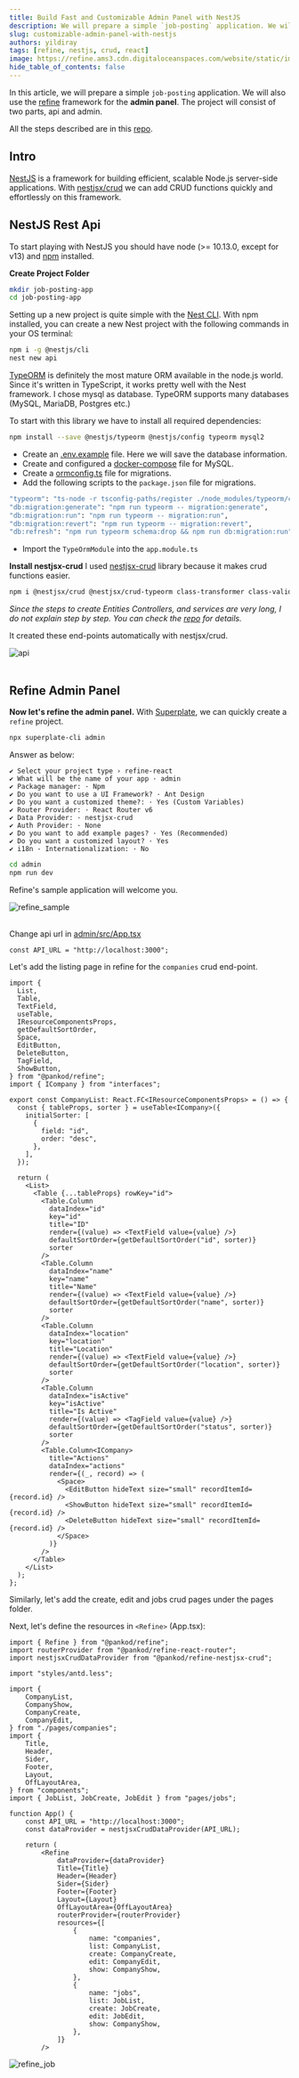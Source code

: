 ```yaml
---
title: Build Fast and Customizable Admin Panel with NestJS
description: We will prepare a simple `job-posting` application. We will also use the refine framework for the admin panel. The project will consist of two parts, api and admin.
slug: customizable-admin-panel-with-nestjs
authors: yildiray
tags: [refine, nestjs, crud, react]
image: https://refine.ams3.cdn.digitaloceanspaces.com/website/static/img/placeholder.png
hide_table_of_contents: false
---
```






In this article, we will prepare a simple `job-posting` application. We will also use the [refine](https://github.com/refinedev/refine) framework for the **admin panel**. The project will consist of two parts, api and admin.

<!--truncate-->

All the steps described are in this [repo](https://github.com/refinedev/refine/tree/master/examples/blog-job-posting).

## Intro
[NestJS](https://github.com/nestjs/nest) is a framework for building efficient, scalable Node.js server-side applications. With [nestjsx/crud](https://github.com/nestjsx/crud) we can add CRUD functions quickly and effortlessly on this framework.

## NestJS Rest Api

To start playing with NestJS you should have node (>= 10.13.0, except for v13) and [npm](https://nodejs.org) installed.

**Create Project Folder**

```bash
mkdir job-posting-app
cd job-posting-app
```

Setting up a new project is quite simple with the [Nest CLI](https://docs.nestjs.com/cli/overview). With npm installed, you can create a new Nest project with the following commands in your OS terminal:

```bash
npm i -g @nestjs/cli
nest new api
```

[TypeORM](https://github.com/typeorm/typeorm) is definitely the most mature ORM available in the node.js world. Since it's written in TypeScript, it works pretty well with the Nest framework. I chose mysql as database. TypeORM supports many databases (MySQL, MariaDB, Postgres etc.)

To start with this library we have to install all required dependencies:

```bash
npm install --save @nestjs/typeorm @nestjs/config typeorm mysql2
```

- Create an [.env.example](https://github.com/refinedev/refine-hackathon/tree/main/job-posting-app/blob/master/api/.env.example) file. Here we will save the database information.
- Create and configured a [docker-compose](https://github.com/refinedev/refine-hackathon/tree/main/job-posting-app/blob/master/api/docker-compose.yml) file for MySQL.
- Create a [ormconfig.ts](https://github.com/refinedev/refine-hackathon/tree/main/job-posting-app/blob/master/api/ormconfig.ts) file for migrations.
- Add the following scripts to the `package.json` file for migrations.
```bash
"typeorm": "ts-node -r tsconfig-paths/register ./node_modules/typeorm/cli.js",
"db:migration:generate": "npm run typeorm -- migration:generate",
"db:migration:run": "npm run typeorm -- migration:run",
"db:migration:revert": "npm run typeorm -- migration:revert",
"db:refresh": "npm run typeorm schema:drop && npm run db:migration:run"
```
- Import the `TypeOrmModule` into the `app.module.ts`

**Install nestjsx-crud**
I used [nestjsx-crud](https://github.com/nestjsx/crud) library because it makes crud functions easier.

```bash
npm i @nestjsx/crud @nestjsx/crud-typeorm class-transformer class-validator
```

*Since the steps to create Entities Controllers, and services are very long, I do not explain step by step. You can check the [repo](https://github.com/refinedev/refine-hackathon/tree/main/job-posting-app) for details.*

It created these end-points automatically with nestjsx/crud.

<div class="img-container">
    <div class="window">
        <div class="control red"></div>
        <div class="control orange"></div>
        <div class="control green"></div>
    </div>
    <img src="https://refine.ams3.cdn.digitaloceanspaces.com/blog/2021-10-4-admin-panel-with-nestjs/api.png" alt="api" />
</div>
<br />

## Refine Admin Panel

**Now let's refine the admin panel.** With [Superplate](https://pankod.github.io/superplate/docs), we can quickly create a `refine` project.

```bash
npx superplate-cli admin
```

Answer as below:

```
✔ Select your project type › refine-react
✔ What will be the name of your app · admin
✔ Package manager: · Npm
✔ Do you want to use a UI Framework? · Ant Design
✔ Do you want a customized theme?: · Yes (Custom Variables)
✔ Router Provider: · React Router v6
✔ Data Provider: · nestjsx-crud
✔ Auth Provider: · None
✔ Do you want to add example pages? · Yes (Recommended)
✔ Do you want a customized layout? · Yes
✔ i18n - Internationalization: · No
```

```bash
cd admin
npm run dev
```

Refine's sample application will welcome you.

<div class="img-container">
    <div class="window">
        <div class="control red"></div>
        <div class="control orange"></div>
        <div class="control green"></div>
    </div>
    <img src="https://refine.ams3.cdn.digitaloceanspaces.com/blog/2021-10-4-admin-panel-with-nestjs/refine_sample.png" alt="refine_sample" />
</div>
<br />

Change api url in [admin/src/App.tsx](https://github.com/refinedev/refine-hackathon/tree/main/job-posting-app/blob/master/admin/src/App.tsx)

```
const API_URL = "http://localhost:3000";
```

Let's add the listing page in refine for the `companies` crud end-point.

```tsx title="/admin/src/pages/companies/list.tsx"
import {
  List,
  Table,
  TextField,
  useTable,
  IResourceComponentsProps,
  getDefaultSortOrder,
  Space,
  EditButton,
  DeleteButton,
  TagField,
  ShowButton,
} from "@pankod/refine";
import { ICompany } from "interfaces";

export const CompanyList: React.FC<IResourceComponentsProps> = () => {
  const { tableProps, sorter } = useTable<ICompany>({
    initialSorter: [
      {
        field: "id",
        order: "desc",
      },
    ],
  });

  return (
    <List>
      <Table {...tableProps} rowKey="id">
        <Table.Column
          dataIndex="id"
          key="id"
          title="ID"
          render={(value) => <TextField value={value} />}
          defaultSortOrder={getDefaultSortOrder("id", sorter)}
          sorter
        />
        <Table.Column
          dataIndex="name"
          key="name"
          title="Name"
          render={(value) => <TextField value={value} />}
          defaultSortOrder={getDefaultSortOrder("name", sorter)}
          sorter
        />
        <Table.Column
          dataIndex="location"
          key="location"
          title="Location"
          render={(value) => <TextField value={value} />}
          defaultSortOrder={getDefaultSortOrder("location", sorter)}
          sorter
        />
        <Table.Column
          dataIndex="isActive"
          key="isActive"
          title="Is Active"
          render={(value) => <TagField value={value} />}
          defaultSortOrder={getDefaultSortOrder("status", sorter)}
          sorter
        />
        <Table.Column<ICompany>
          title="Actions"
          dataIndex="actions"
          render={(_, record) => (
            <Space>
              <EditButton hideText size="small" recordItemId={record.id} />
              <ShowButton hideText size="small" recordItemId={record.id} />
              <DeleteButton hideText size="small" recordItemId={record.id} />
            </Space>
          )}
        />
      </Table>
    </List>
  );
};
```

Similarly, let's add the create, edit and jobs crud pages under the pages folder.

Next, let's define the resources in `<Refine>` (App.tsx):

```tsx
import { Refine } from "@pankod/refine";
import routerProvider from "@pankod/refine-react-router";
import nestjsxCrudDataProvider from "@pankod/refine-nestjsx-crud";

import "styles/antd.less";

import {
    CompanyList,
    CompanyShow,
    CompanyCreate,
    CompanyEdit,
} from "./pages/companies";
import {
    Title,
    Header,
    Sider,
    Footer,
    Layout,
    OffLayoutArea,
} from "components";
import { JobList, JobCreate, JobEdit } from "pages/jobs";

function App() {
    const API_URL = "http://localhost:3000";
    const dataProvider = nestjsxCrudDataProvider(API_URL);

    return (
        <Refine
            dataProvider={dataProvider}
            Title={Title}
            Header={Header}
            Sider={Sider}
            Footer={Footer}
            Layout={Layout}
            OffLayoutArea={OffLayoutArea}
            routerProvider={routerProvider}
            resources={[
                {
                    name: "companies",
                    list: CompanyList,
                    create: CompanyCreate,
                    edit: CompanyEdit,
                    show: CompanyShow,
                },
                {
                    name: "jobs",
                    list: JobList,
                    create: JobCreate,
                    edit: JobEdit,
                    show: CompanyShow,
                },
            ]}
        />
```

<div class="img-container">
    <div class="window">
        <div class="control red"></div>
        <div class="control orange"></div>
        <div class="control green"></div>
    </div>
    <img src="https://refine.ams3.cdn.digitaloceanspaces.com/blog/2021-10-4-admin-panel-with-nestjs/refine_job.png" alt="refine_job" />
</div>
<br />
